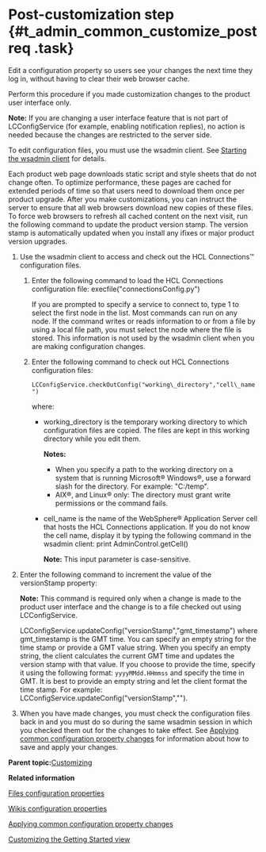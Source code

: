# Post-customization step {#t_admin_common_customize_postreq .task}

Edit a configuration property so users see your changes the next time they log in, without having to clear their web browser cache.

Perform this procedure if you made customization changes to the product user interface only.

**Note:** If you are changing a user interface feature that is not part of LCConfigService \(for example, enabling notification replies\), no action is needed because the changes are restricted to the server side.

To edit configuration files, you must use the wsadmin client. See [Starting the wsadmin client](../admin/t_admin_wsadmin_starting.md) for details.

Each product web page downloads static script and style sheets that do not change often. To optimize performance, these pages are cached for extended periods of time so that users need to download them once per product upgrade. After you make customizations, you can instruct the server to ensure that all web browsers download new copies of these files. To force web browsers to refresh all cached content on the next visit, run the following command to update the product version stamp. The version stamp is automatically updated when you install any ifixes or major product version upgrades.

1.  Use the wsadmin client to access and check out the HCL Connections™ configuration files.

    1.  Enter the following command to load the HCL Connections configuration file: execfile\("connectionsConfig.py"\)

        If you are prompted to specify a service to connect to, type 1 to select the first node in the list. Most commands can run on any node. If the command writes or reads information to or from a file by using a local file path, you must select the node where the file is stored. This information is not used by the wsadmin client when you are making configuration changes.

    2.  Enter the following command to check out HCL Connections configuration files:

        `LCConfigService.checkOutConfig("working\_directory","cell\_name")`

        where:

        -   working\_directory is the temporary working directory to which configuration files are copied. The files are kept in this working directory while you edit them.

            **Notes:**

            -   When you specify a path to the working directory on a system that is running Microsoft® Windows®, use a forward slash for the directory. For example: "C:/temp".
            -   AIX®, and Linux® only: The directory must grant write permissions or the command fails.
        -   cell\_name is the name of the WebSphere® Application Server cell that hosts the HCL Connections application. If you do not know the cell name, display it by typing the following command in the wsadmin client: print AdminControl.getCell\(\)

            **Note:** This input parameter is case-sensitive.

2.  Enter the following command to increment the value of the versionStamp property:

    **Note:** This command is required only when a change is made to the product user interface and the change is to a file checked out using LCConfigService.

    LCConfigService.updateConfig\("versionStamp","gmt\_timestamp"\) where gmt\_timestamp is the GMT time. You can specify an empty string for the time stamp or provide a GMT value string. When you specify an empty string, the client calculates the current GMT time and updates the version stamp with that value. If you choose to provide the time, specify it using the following format: `yyyyMMdd.HHmmss` and specify the time in GMT. It is best to provide an empty string and let the client format the time stamp. For example: LCConfigService.updateConfig\("versionStamp",""\).

3.  When you have made changes, you must check the configuration files back in and you must do so during the same wsadmin session in which you checked them out for the changes to take effect. See [Applying common configuration property changes](../admin/t_admin_common_save_changes.md) for information about how to save and apply your changes.


**Parent topic:**[Customizing](../customize/c_customize_overview.md)

**Related information**  


[Files configuration properties](../admin/r_admin_files_config_properties2.md)

[Wikis configuration properties](../admin/r_admin_wikis_config_properties2.md)

[Applying common configuration property changes](../admin/t_admin_common_save_changes.md)

[Customizing the Getting Started view](../customize/t_customize_getting_started_page.md)

